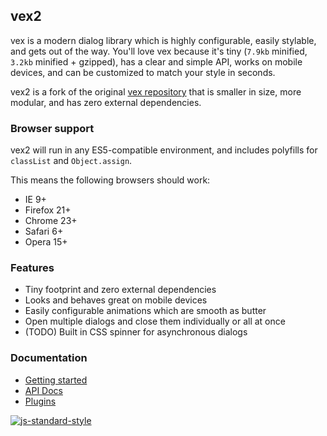 ## vex2

vex is a modern dialog library which is highly configurable, easily stylable, and gets out of the way. You'll love vex because it's tiny (`7.9kb` minified, `3.2kb` minified + gzipped), has a clear and simple API, works on mobile devices, and can be customized to match your style in seconds.

vex2 is a fork of the original [vex repository](https://github.com/HubSpot/vex) that is smaller in size, more modular, and has zero external dependencies.

### Browser support

vex2 will run in any ES5-compatible environment, and includes polyfills for `classList` and `Object.assign`.

This means the following browsers should work:
- IE 9+
- Firefox 21+
- Chrome 23+
- Safari 6+
- Opera 15+

### Features
- Tiny footprint and zero external dependencies
- Looks and behaves great on mobile devices
- Easily configurable animations which are smooth as butter
- Open multiple dialogs and close them individually or all at once
- (TODO) Built in CSS spinner for asynchronous dialogs

### Documentation
- [Getting started](/OVERVIEW.md)
- [API Docs](/docs/intro.md)
- [Plugins](/PLUGINS.md)

[![js-standard-style](https://cdn.rawgit.com/feross/standard/master/badge.svg)](https://github.com/feross/standard)
